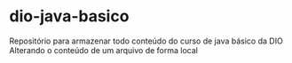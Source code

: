 # dio-java-basico
Repositório para armazenar todo conteúdo do curso de java básico da DIO
Alterando o conteúdo de um arquivo de forma local
